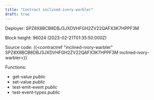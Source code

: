 ```yaml
---
title: "Contract inclined-ivory-warbler"
draft: true
---
```

Deployer: SPZ8X8BCB8DBJ3JXDVHFGH2ZV22QAFX3K7HPPF3M


 



Block height: 96024 (2023-02-21T01:35:50.000Z)

Source code: {{<contractref "inclined-ivory-warbler" SPZ8X8BCB8DBJ3JXDVHFGH2ZV22QAFX3K7HPPF3M inclined-ivory-warbler>}}

Functions:

* get-value _public_
* set-value _public_
* test-emit-event _public_
* test-event-types _public_
